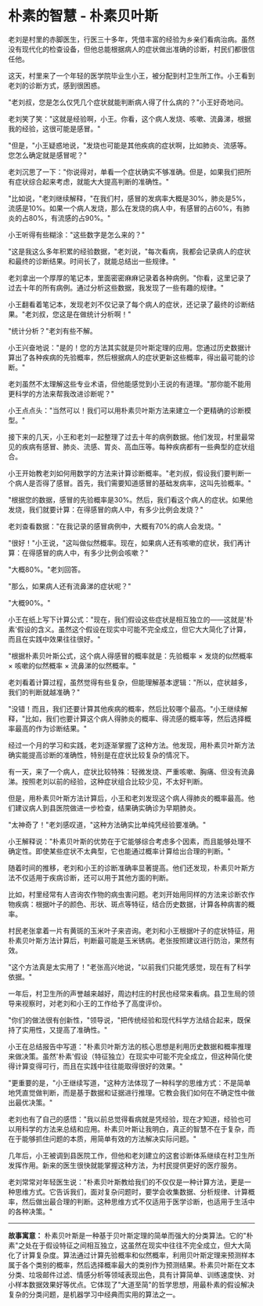 # 朴素的智慧 - 朴素贝叶斯

老刘是村里的赤脚医生，行医三十多年，凭借丰富的经验为乡亲们看病治病。虽然没有现代化的检查设备，但他总能根据病人的症状做出准确的诊断，村民们都很信任他。

这天，村里来了一个年轻的医学院毕业生小王，被分配到村卫生所工作。小王看到老刘的诊断方式，感到很困惑。

"老刘叔，您是怎么仅凭几个症状就能判断病人得了什么病的？"小王好奇地问。

老刘笑了笑："这就是经验啊，小王。你看，这个病人发烧、咳嗽、流鼻涕，根据我的经验，这很可能是感冒。"

"但是，"小王疑惑地说，"发烧也可能是其他疾病的症状啊，比如肺炎、流感等。您怎么确定就是感冒呢？"

老刘沉思了一下："你说得对，单看一个症状确实不够准确。但是，如果我们把所有症状综合起来考虑，就能大大提高判断的准确性。"

"比如说，"老刘继续解释，"在我们村，感冒的发病率大概是30%，肺炎是5%，流感是10%。如果一个病人发烧，那么在发烧的病人中，有感冒的占60%，有肺炎的占80%，有流感的占90%。"

小王听得有些糊涂："这些数字是怎么来的？"

"这是我这么多年积累的经验数据，"老刘说，"每次看病，我都会记录病人的症状和最终的诊断结果。时间长了，就能总结出一些规律。"

老刘拿出一个厚厚的笔记本，里面密密麻麻记录着各种病例。"你看，这里记录了过去十年的所有病例。通过分析这些数据，我发现了一些有趣的规律。"

小王翻看着笔记本，发现老刘不仅记录了每个病人的症状，还记录了最终的诊断结果。"老刘叔，您这是在做统计分析啊！"

"统计分析？"老刘有些不解。

小王兴奋地说："是的！您的方法其实就是贝叶斯定理的应用。您通过历史数据计算出了各种疾病的先验概率，然后根据病人的症状更新这些概率，得出最可能的诊断。"

老刘虽然不太理解这些专业术语，但他能感觉到小王说的有道理。"那你能不能用更科学的方法来帮我改进诊断呢？"

小王点点头："当然可以！我们可以用朴素贝叶斯方法来建立一个更精确的诊断模型。"

接下来的几天，小王和老刘一起整理了过去十年的病例数据。他们发现，村里最常见的疾病有感冒、肺炎、流感、胃炎、高血压等。每种疾病都有一些典型的症状组合。

小王开始教老刘如何用数学的方法来计算诊断概率。"老刘叔，假设我们要判断一个病人是否得了感冒。首先，我们需要知道感冒的基础发病率，这叫先验概率。"

"根据您的数据，感冒的先验概率是30%。然后，我们看这个病人的症状。如果他发烧，我们就要计算：在得感冒的病人中，有多少比例会发烧？"

老刘查看数据："在我记录的感冒病例中，大概有70%的病人会发烧。"

"很好！"小王说，"这叫做似然概率。现在，如果病人还有咳嗽的症状，我们再计算：在得感冒的病人中，有多少比例会咳嗽？"

"大概80%。"老刘回答。

"那么，如果病人还有流鼻涕的症状呢？"

"大概90%。"

小王在纸上写下计算公式："现在，我们假设这些症状是相互独立的——这就是'朴素'假设的含义。虽然这个假设在现实中可能不完全成立，但它大大简化了计算，而且在实践中效果往往很好。"

"根据朴素贝叶斯公式，这个病人得感冒的概率就是：先验概率 × 发烧的似然概率 × 咳嗽的似然概率 × 流鼻涕的似然概率。"

老刘看着计算过程，虽然觉得有些复杂，但能理解基本逻辑："所以，症状越多，我们的判断就越准确？"

"没错！而且，我们还要计算其他疾病的概率，然后比较哪个最高。"小王继续解释，"比如，我们也要计算这个病人得肺炎的概率、得流感的概率等，然后选择概率最高的作为诊断结果。"

经过一个月的学习和实践，老刘逐渐掌握了这种方法。他发现，用朴素贝叶斯方法确实能提高诊断的准确性，特别是在症状比较复杂的情况下。

有一天，来了一个病人，症状比较特殊：轻微发烧、严重咳嗽、胸痛、但没有流鼻涕。按照老刘以前的经验，这种症状组合比较少见，不太好判断。

但是，用朴素贝叶斯方法计算后，小王和老刘发现这个病人得肺炎的概率最高。他们建议病人到县医院做进一步检查，结果确实确诊为早期肺炎。

"太神奇了！"老刘感叹道，"这种方法确实比单纯凭经验要准确。"

小王解释说："朴素贝叶斯的优势在于它能够综合考虑多个因素，而且能够处理不确定性。即使某些症状不太典型，它也能通过概率计算给出合理的判断。"

随着时间的推移，老刘和小王的诊断准确率显著提高。他们还发现，朴素贝叶斯方法不仅适用于疾病诊断，还可以用于其他方面的判断。

比如，村里经常有人咨询农作物的病虫害问题。老刘开始用同样的方法来诊断农作物疾病：根据叶子的颜色、形状、斑点等特征，结合历史数据，计算各种病害的概率。

村民老张拿着一片有黄斑的玉米叶子来咨询。老刘和小王根据叶子的症状特征，用朴素贝叶斯方法计算后，判断最可能是玉米锈病。老张按照建议进行防治，果然有效。

"这个方法真是太实用了！"老张高兴地说，"以前我们只能凭感觉，现在有了科学依据。"

一年后，村卫生所的声誉越来越好，周边村庄的村民也经常来看病。县卫生局的领导来视察时，对老刘和小王的工作给予了高度评价。

"你们的做法很有创新性，"领导说，"把传统经验和现代科学方法结合起来，既保持了实用性，又提高了准确性。"

小王在总结报告中写道："朴素贝叶斯方法的核心思想是利用历史数据和概率推理来做决策。虽然'朴素'假设（特征独立）在现实中可能不完全成立，但这种简化使得计算变得可行，而且在实践中往往能取得很好的效果。"

"更重要的是，"小王继续写道，"这种方法体现了一种科学的思维方式：不是简单地凭直觉做判断，而是基于数据和证据进行推理。它教会我们如何在不确定性中做出最优决策。"

老刘也有了自己的感悟："我以前总觉得看病就是凭经验，现在才知道，经验也可以用科学的方法来总结和应用。朴素贝叶斯让我明白，真正的智慧不在于复杂，而在于能够抓住问题的本质，用简单有效的方法解决实际问题。"

几年后，小王被调到县医院工作，但他和老刘建立的这套诊断体系继续在村卫生所发挥作用。新来的医生很快就能掌握这种方法，为村民提供更好的医疗服务。

老刘常常对年轻医生说："朴素贝叶斯教给我们的不仅仅是一种计算方法，更是一种思维方式。它告诉我们，面对复杂问题时，要学会收集数据、分析规律、计算概率，然后做出最合理的判断。这种思维方式不仅适用于医学诊断，也适用于生活中的各种决策。"

---

**故事寓意：**
朴素贝叶斯是一种基于贝叶斯定理的简单而强大的分类算法。它的"朴素"之处在于假设特征之间相互独立，这虽然在现实中往往不完全成立，但大大简化了计算复杂度。算法通过计算先验概率和似然概率，利用贝叶斯定理来预测样本属于各个类别的概率，然后选择概率最大的类别作为预测结果。朴素贝叶斯在文本分类、垃圾邮件过滤、情感分析等领域表现出色，具有计算简单、训练速度快、对小样本数据效果好等优点。它体现了"大道至简"的哲学思想，用最朴素的假设解决复杂的分类问题，是机器学习中经典而实用的算法之一。 